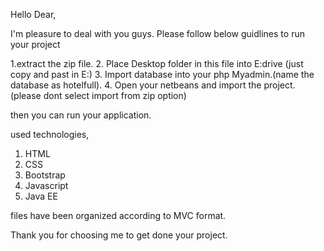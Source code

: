 Hello Dear,

I'm pleasure to deal with you guys. Please follow below guidlines to run your project

1.extract the zip file.
2. Place Desktop folder in this file into E:drive (just copy and past in E:)
3. Import database into your php Myadmin.(name the database as hotelfull).
4. Open your netbeans and import the project.(please dont select import from zip option)

then you can run your application.

used technologies,

1. HTML
2. CSS
3. Bootstrap
4. Javascript
5. Java EE

files have been organized according to MVC format.

Thank you for choosing me to get done your project.